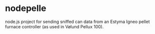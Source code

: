 # nodepelle
node.js project for sending sniffed can data from an Estyma Igneo pellet furnace controller (as used in Vølund Pellux 100).
